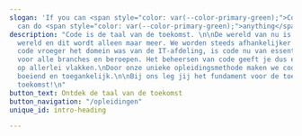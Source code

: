 ```yaml
---
slogan: 'If you can <span style="color: var(--color-primary-green);">Code</span> you
  can do <span style="color: var(--color-primary-green);">anything</span>.'
description: "Code is de taal van de toekomst. \n\nDe wereld van nu is een digitale
  wereld en dit wordt alleen maar meer. We worden steeds afhankelijker van code.\nWaar
  code vroeger het domein was van de IT-afdeling, is code nu van essentieel belang
  voor alle branches en beroepen. Het beheersen van code geeft je dus een voorsprong
  op allerlei vlakken.\nDoor onze unieke opleidingsmethode maken we coderen voor iedereen
  boeiend en toegankelijk.\n\nBij ons leg jij het fundament voor de toekomst. En jouw
  toekomst!\n"
button_text: Ontdek de taal van de toekomst
button_navigation: "/opleidingen"
unique_id: intro-heading

---
```

